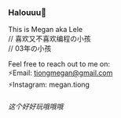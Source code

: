 
<!--
**lelemegan/lelemegan** is a ✨ _special_ ✨ repository because its `README.md` (this file) appears on your GitHub profile.

Here are some ideas to get you started:

- 🔭 I’m currently working on ...
- 🌱 I’m currently learning ...
- 👯 I’m looking to collaborate on ...
- 🤔 I’m looking for help with ...
- 💬 Ask me about ...
- 📫 How to reach me: ...
- 😄 Pronouns: ...
- ⚡ Fun fact: ...
-->

### Halouuu👋
This is Megan aka Lele\
// 喜欢又不喜欢编程の小孩\
// 03年の小孩

Feel free to reach out to me on:\
⚡Email: tiongmegan@gmail.com\
⚡Instagram: megan.tiong

###### 这个好好玩哦哦哦
